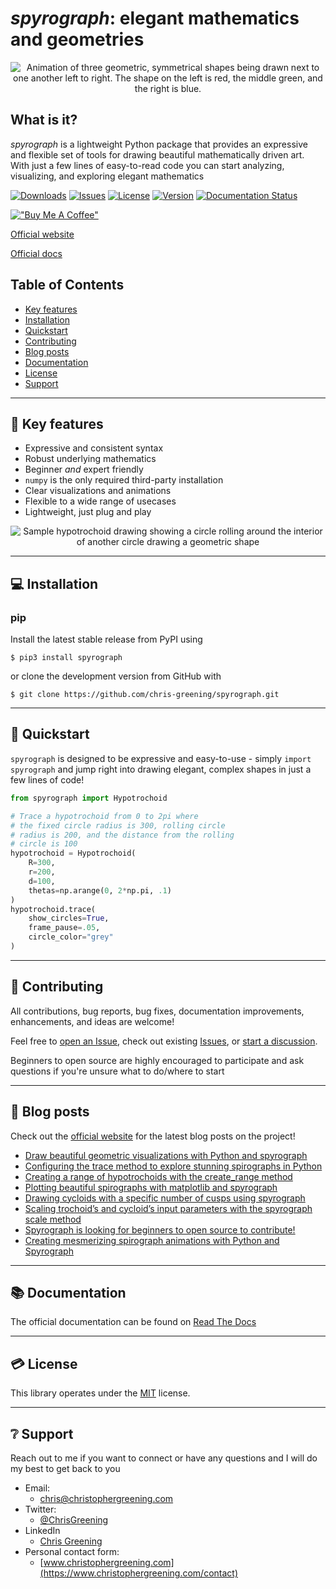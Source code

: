 # _spyrograph_: elegant mathematics and geometries

<p align="center">
  <img src="media/rgb.gif" alt="Animation of three geometric, symmetrical shapes being drawn next to one another left to right. The shape on the left is red, the middle green, and the right is blue.">
</p>

## What is it?
_spyrograph_ is a lightweight Python package that provides an expressive and flexible set of tools for drawing beautiful mathematically driven art. With just a few lines of easy-to-read code you can start analyzing, visualizing, and exploring elegant mathematics 

[![Downloads](https://static.pepy.tech/personalized-badge/spyrograph?period=total&units=international_system&left_color=grey&right_color=brightgreen&left_text=downloads)](https://pepy.tech/project/spyrograph)
[![Issues](https://img.shields.io/github/issues/chris-greening/spyrograph)](https://github.com/chris-greening/spyrograph/issues)
[![License](https://img.shields.io/github/license/chris-greening/spyrograph)](LICENSE)
[![Version](https://img.shields.io/pypi/v/spyrograph?color=brightgreen)](https://pypi.org/project/spyrograph/)
[![Documentation Status](https://readthedocs.org/projects/spyrograph/badge/?version=latest)](https://spyrograph.readthedocs.io/en/latest/?badge=latest)

[!["Buy Me A Coffee"](https://www.buymeacoffee.com/assets/img/custom_images/orange_img.png)](https://www.buymeacoffee.com/chrisgreening)

[Official website](https://chris-greening.github.io/spyrograph/)

[Official docs](https://spyrograph.readthedocs.io/en/latest/)

## Table of Contents
* [Key features](#key-features)
* [Installation](#installation)
* [Quickstart](#quickstart)
* [Contributing](#contributing)
* [Blog posts](#blog-posts)
* [Documentation](#documentation)
* [License](#license)
* [Support](#support)

---

## :key: Key features <a name="key-features"></a>
- Expressive and consistent syntax
- Robust underlying mathematics
- Beginner _and_ expert friendly
- `numpy` is the only required third-party installation
- Clear visualizations and animations
- Flexible to a wide range of usecases
- Lightweight, just plug and play

<p align="center">
  <img src="media/sample_drawing.gif" alt="Sample hypotrochoid drawing showing a circle rolling around the interior of another circle drawing a geometric shape">
</p>

---

## :computer: Installation <a name="installation"></a>

### pip
Install the latest stable release from PyPI using
```shell
$ pip3 install spyrograph
```

or clone the development version from GitHub with
```shell
$ git clone https://github.com/chris-greening/spyrograph.git
```

---

## :seedling: Quickstart <a name="quickstart"></a>

`spyrograph` is designed to be expressive and easy-to-use - simply `import spyrograph` and jump right into drawing elegant, complex shapes in just a few lines of code!

```python
from spyrograph import Hypotrochoid

# Trace a hypotrochoid from 0 to 2pi where
# the fixed circle radius is 300, rolling circle 
# radius is 200, and the distance from the rolling 
# circle is 100
hypotrochoid = Hypotrochoid(
    R=300,
    r=200,
    d=100,
    thetas=np.arange(0, 2*np.pi, .1)
)
hypotrochoid.trace(
    show_circles=True, 
    frame_pause=.05, 
    circle_color="grey"
)
```

---

## :pray: Contributing <a name="contributing"></a>
All contributions, bug reports, bug fixes, documentation improvements, enhancements, and ideas are welcome!

Feel free to [open an Issue](https://github.com/chris-greening/spyrograph/issues/new/choose), check out existing [Issues](https://github.com/chris-greening/spyrograph/issues), or [start a discussion](https://github.com/chris-greening/spyrograph/discussions). 

Beginners to open source are highly encouraged to participate and ask questions if you're unsure what to do/where to start

---

## :newspaper: Blog posts <a name="blog-posts"></a>
Check out the [official website](https://chris-greening.github.io/spyrograph/) for the latest blog posts on the project!

- [Draw beautiful geometric visualizations with Python and spyrograph](https://chris-greening.github.io/spyrograph/python/2023/03/11/draw-beautiful-geometric-visualizations-and-animations-with-python-and-spyrograph.html)
- [Configuring the trace method to explore stunning spirographs in Python](https://chris-greening.github.io/spyrograph/python/2023/03/24/configuring-the-trace-method-to-explore-stunning-spirographs-in-python.html)
- [Creating a range of hypotrochoids with the create_range method](https://chris-greening.github.io/spyrograph/python/2023/03/25/creating-a-range-of-hypotrochoids-with-the-create-range-method.html)
- [Plotting beautiful spirographs with matplotlib and spyrograph](https://chris-greening.github.io/spyrograph/python/2023/03/27/plotting-beautiful-spirographs-with-matplotlib-and-spyrograph.html)
- [Drawing cycloids with a specific number of cusps using spyrograph](https://chris-greening.github.io/spyrograph/python/2023/03/28/drawing-cycloids-with-a-specific-number-of-cusps-using-spyrograph.html)
- [Scaling trochoid’s and cycloid’s input parameters with the spyrograph scale method](https://chris-greening.github.io/spyrograph/python/2023/04/01/scaling-trochoids-and-cycloids-input-parameters-with-the-spyrograph-scale-method.html)
- [Spyrograph is looking for beginners to open source to contribute!](https://dev.to/chrisgreening/spyrograph-is-looking-for-beginners-to-open-source-to-contribute-1nbe)
- [Creating mesmerizing spirograph animations with Python and Spyrograph](https://chris-greening.github.io/spyrograph/python/2023/04/05/creating-mesmirizing-spirograph-animations-with-python-and-spyrograph.html)
---

## :books: Documentation <a name="documentation"></a>
The official documentation can be found on [Read The Docs](https://spyrograph.readthedocs.io/en/latest/index.html)

---

## :credit_card: License <a name="license"></a>
This library operates under the [MIT](LICENSE) license.

---

## :grey_question: Support <a name="support"></a>

Reach out to me if you want to connect or have any questions and I will do my best to get back to you
* Email:
  * chris@christophergreening.com
* Twitter:
  * [@ChrisGreening](https://twitter.com/ChrisGreening)
* LinkedIn
  * [Chris Greening](https://www.linkedin.com/in/chris-greening-646411139/)
* Personal contact form: 
  * [www.christophergreening.com](https://www.christophergreening.com/contact)
